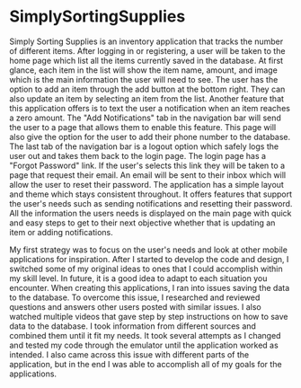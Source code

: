 # SimplySortingSupplies

Simply Sorting Supplies is an inventory application that tracks the number of different items. After logging in or registering, a user will be taken to the home page which list all the items currently saved in the database. At first glance, each item in the list will show the item name, amount, and image which is the main information the user will need to see. The user has the option to add an item through the add button at the bottom right. They can also update an item by selecting an item from the list. Another feature that this application offers is to text the user a notification when an item reaches a zero amount. The "Add Notifications" tab in the navigation bar will send the user to a page that allows them to enable this feature. This page will also give the option for the user to add their phone number to the database. The last tab of the navigation bar is a logout option which safely logs the user out and takes them back to the login page. The login page has a "Forgot Password" link. If the user's selects this link they will be taken to a page that request their email. An email will be sent to their inbox which will allow the user to reset their password. The application has a simple layout and theme which stays consistent throughout. It offers features that support the user's needs such as sending notifications and resetting their password. All the information the users needs is displayed on the main page with quick and easy steps to get to their next objective whether that is updating an item or adding notifications.

My first strategy was to focus on the user's needs and look at other mobile applications for inspiration. After I started to develop the code and design, I switched some of my original ideas to ones that I could accomplish  within my skill level. In future, it is a good idea to adapt to each situation you encounter. When creating this applications, I ran into issues saving the data to the database. To overcome this issue, I researched and reviewed questions and answers other users posted with similar issues. I also watched multiple videos that gave step by step instructions on how to save data to the database. I took information from different sources and combined them until it fit my needs. It took several attempts as I changed and tested my code through the emulator until the application worked as intended. I also came across this issue with different parts of the application, but in the end I was able to accomplish all of my goals for the applications.
